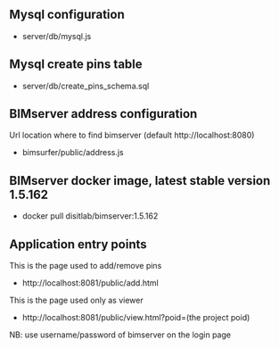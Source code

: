 ## Mysql configuration 
- server/db/mysql.js

## Mysql create pins table
- server/db/create_pins_schema.sql

## BIMserver address configuration 
Url location where to find bimserver (default http://localhost:8080)
- bimsurfer/public/address.js

## BIMserver docker image,  latest stable version 1.5.162
- docker pull disitlab/bimserver:1.5.162

## Application entry points
This is the page used to add/remove pins
- http://localhost:8081/public/add.html

This is the page used only as viewer
- http://localhost:8081/public/view.html?poid=(the project poid)

NB: use username/password of bimserver on the login page






